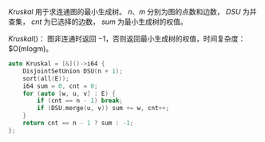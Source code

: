 $Kruskal$ 用于求连通图的最小生成树。 $n、m$ 分别为图的点数和边数， $DSU$ 为并查集， $cnt$ 为已选择的边数， $sum$ 为最小生成树的权值。

$Kruskal()$： 图非连通时返回 $-1$，否则返回最小生成树的权值，时间复杂度： $O(mlogm)。

```c++
auto Kruskal = [&]()->i64 {
    DisjointSetUnion DSU(n + 1);
    sort(all(E));
    i64 sum = 0, cnt = 0;
    for (auto [w, u, v] : E) {
        if (cnt == n - 1) break;
        if (DSU.merge(u, v)) sum += w, cnt++;
    }
    return cnt == n - 1 ? sum : -1;
};
```
